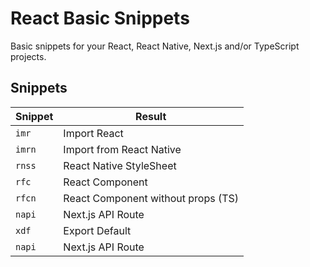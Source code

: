 # React Basic Snippets

Basic snippets for your React, React Native, Next.js and/or TypeScript projects.

## Snippets

| Snippet | Result                             |
| ------- | ---------------------------------- |
| `imr`   | Import React                       |
| `imrn`  | Import from React Native           |
| `rnss`  | React Native StyleSheet            |
| `rfc`   | React Component                    |
| `rfcn`  | React Component without props (TS) |
| `napi`  | Next.js API Route                  |
| `xdf`   | Export Default                     |
| `napi`  | Next.js API Route                  |
